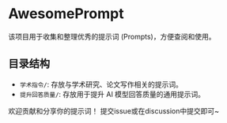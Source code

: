 # AwesomePrompt

该项目用于收集和整理优秀的提示词 (Prompts)，方便查阅和使用。

## 目录结构

- `学术指令/`: 存放与学术研究、论文写作相关的提示词。
- `提升回答质量/`: 存放用于提升 AI 模型回答质量的通用提示词。

欢迎贡献和分享你的提示词！ 
提交issue或在discussion中提交即可~